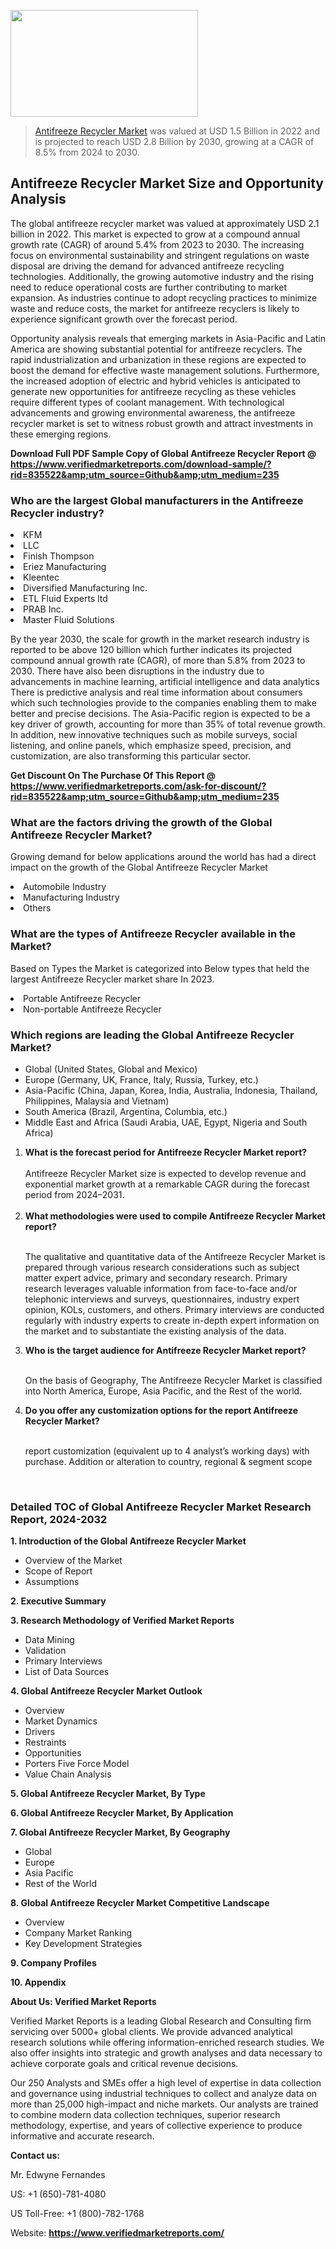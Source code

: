 <img src="https://ffe5etoiles.com/wp-content/uploads/2024/12/MST1-300x171.png" alt="" width="300" height="171" class="alignnone size-medium wp-image-20088" /><blockquote><p><p><a href="https://www.verifiedmarketreports.com/download-sample/?rid=835522&utm_source=Github&utm_medium=235" target="_blank">Antifreeze Recycler Market</a> was valued at USD 1.5 Billion in 2022 and is projected to reach USD 2.8 Billion by 2030, growing at a CAGR of 8.5% from 2024 to 2030.</p></blockquote><p><h2>Antifreeze Recycler Market Size and Opportunity Analysis</h2> <p>The global antifreeze recycler market was valued at approximately USD 2.1 billion in 2022. This market is expected to grow at a compound annual growth rate (CAGR) of around 5.4% from 2023 to 2030. The increasing focus on environmental sustainability and stringent regulations on waste disposal are driving the demand for advanced antifreeze recycling technologies. Additionally, the growing automotive industry and the rising need to reduce operational costs are further contributing to market expansion. As industries continue to adopt recycling practices to minimize waste and reduce costs, the market for antifreeze recyclers is likely to experience significant growth over the forecast period.</p> <p>Opportunity analysis reveals that emerging markets in Asia-Pacific and Latin America are showing substantial potential for antifreeze recyclers. The rapid industrialization and urbanization in these regions are expected to boost the demand for effective waste management solutions. Furthermore, the increased adoption of electric and hybrid vehicles is anticipated to generate new opportunities for antifreeze recycling as these vehicles require different types of coolant management. With technological advancements and growing environmental awareness, the antifreeze recycler market is set to witness robust growth and attract investments in these emerging regions.</p> </p><p class=""><strong>Download Full PDF Sample Copy of Global Antifreeze Recycler Report @ <a href="https://www.verifiedmarketreports.com/download-sample/?rid=835522&amp;utm_source=Github&amp;utm_medium=235" target="_blank">https://www.verifiedmarketreports.com/download-sample/?rid=835522&amp;utm_source=Github&amp;utm_medium=235</a></strong></p><h3 id="" class="">Who are the largest Global manufacturers in the Antifreeze Recycler industry?</h3><p><li>KFM</li><li> LLC</li><li> Finish Thompson</li><li> Eriez Manufacturing</li><li> Kleentec</li><li> Diversified Manufacturing Inc.</li><li> ETL Fluid Experts ltd</li><li> PRAB Inc.</li><li> Master Fluid Solutions</li></p><div class=""><div class="" dir="" data-message-author-role="" data-message-id="" data-message-model-slug=""><div class=""><div class=""><div class=""><div class="" dir="" data-message-author-role="" data-message-id="" data-message-model-slug=""><div class=""><div class=""><p>By the year 2030, the scale for growth in the market research industry is reported to be above 120 billion which further indicates its projected compound annual growth rate (CAGR), of more than 5.8% from 2023 to 2030. There have also been disruptions in the industry due to advancements in machine learning, artificial intelligence and data analytics There is predictive analysis and real time information about consumers which such technologies provide to the companies enabling them to make better and precise decisions. The Asia-Pacific region is expected to be a key driver of growth, accounting for more than 35% of total revenue growth. In addition, new innovative techniques such as mobile surveys, social listening, and online panels, which emphasize speed, precision, and customization, are also transforming this particular sector.</p><p><strong>Get Discount On The Purchase Of This Report @&nbsp; <a href="https://www.verifiedmarketreports.com/ask-for-discount/?rid=835522&amp;utm_source=Github&amp;utm_medium=235" target="_blank">https://www.verifiedmarketreports.com/ask-for-discount/?rid=835522&amp;utm_source=Github&amp;utm_medium=235</a></strong></p></div></div></div></div></div></div></div></div><h3 id="" class="">What are the factors driving the growth of the Global Antifreeze Recycler Market?</h3><p id="" class="">Growing demand for below applications around the world has had a direct impact on the growth of the Global Antifreeze Recycler Market</p><p id="" class=""><li>Automobile Industry</li><li> Manufacturing Industry</li><li> Others</li></p><h3 id="" class="">What are the types of Antifreeze Recycler available in the Market?</h3><p id="" class="">Based on Types the Market is categorized into Below types that held the largest Antifreeze Recycler market share In 2023.</p><p id="" class=""><li>Portable Antifreeze Recycler</li><li> Non-portable Antifreeze Recycler</li></p><h3 id="" class="">Which regions are leading the Global Antifreeze Recycler Market?</h3><ul><li>Global (United States, Global and Mexico)</li><li>Europe (Germany, UK, France, Italy, Russia, Turkey, etc.)</li><li>Asia-Pacific (China, Japan, Korea, India, Australia, Indonesia, Thailand, Philippines, Malaysia and Vietnam)</li><li>South America (Brazil, Argentina, Columbia, etc.)</li><li>Middle East and Africa (Saudi Arabia, UAE, Egypt, Nigeria and South Africa)</li></ul><p><ol><li><strong>What is the forecast period for Antifreeze Recycler Market report?<br /></strong><br /><span data-sheets-root="1" data-sheets-value="{&quot;1&quot;:2,&quot;2&quot;:&quot;XXXX size is expected to develop revenue and exponential market growth at a remarkable CAGR during the forecast period from 2024&ndash;2030.&quot;}" data-sheets-userformat="{&quot;2&quot;:12674,&quot;4&quot;:{&quot;1&quot;:2,&quot;2&quot;:16776960},&quot;10&quot;:2,&quot;11&quot;:0,&quot;15&quot;:&quot;Arial&quot;,&quot;16&quot;:12}">Antifreeze Recycler Market size is expected to develop revenue and exponential market growth at a remarkable CAGR during the forecast period from 2024&ndash;2031.</span><br /><br /></li><li><strong>What methodologies were used to compile Antifreeze Recycler Market report?<br /><br /></strong><p>The qualitative and quantitative data of the&nbsp;Antifreeze Recycler Market is prepared through various research considerations such as subject matter expert advice, primary and secondary research. Primary research leverages valuable information from face-to-face and/or telephonic interviews and surveys, questionnaires, industry expert opinion, KOLs, customers, and others. Primary interviews are conducted regularly with industry experts to create in-depth expert information on the market and to substantiate the existing analysis of the data.&nbsp;</p></li><li><strong>Who is the target audience for Antifreeze Recycler Market report?<br /><br /></strong><p>On the basis of Geography, The&nbsp;Antifreeze Recycler Market is classified into North America, Europe, Asia Pacific, and the Rest of the world.</p></li><li><strong>Do you offer any customization options for the report Antifreeze Recycler Market?<br /><br /></strong><p>report customization (equivalent up to 4 analyst&rsquo;s working days) with purchase. Addition or alteration to country, regional &amp; segment scope</p><p>&nbsp;</p></li></ol></p><h3 id="" class="">Detailed TOC of Global Antifreeze Recycler Market Research Report, 2024-2032</h3><p id="" class=""><strong>1. Introduction of the Global Antifreeze Recycler Market</strong></p><ul><li>Overview of the Market</li><li>Scope of Report</li><li>Assumptions</li></ul><p id="" class=""><strong>2. Executive Summary</strong></p><p id="" class=""><strong>3. Research Methodology of&nbsp;Verified Market Reports</strong></p><ul><li>Data Mining</li><li>Validation</li><li>Primary Interviews</li><li>List of Data Sources</li></ul><p id="" class=""><strong>4. Global Antifreeze Recycler Market Outlook</strong></p><ul><li>Overview</li><li>Market Dynamics</li><li>Drivers</li><li>Restraints</li><li>Opportunities</li><li>Porters Five Force Model</li><li>Value Chain Analysis</li></ul><p id="" class=""><strong>5. Global Antifreeze Recycler Market, By&nbsp;Type</strong></p><p id="" class=""><strong>6. Global Antifreeze Recycler Market, By Application</strong></p><p id="" class=""><strong>7. Global Antifreeze Recycler Market, By Geography</strong></p><ul><li>Global</li><li>Europe</li><li>Asia Pacific</li><li>Rest of the World</li></ul><p id="" class=""><strong>8. Global Antifreeze Recycler Market Competitive Landscape</strong></p><ul><li>Overview</li><li>Company Market Ranking</li><li>Key Development Strategies</li></ul><p id="" class=""><strong>9. Company Profiles</strong></p><p id="" class=""><strong>10. Appendix</strong></p><p id="" class=""><strong>About Us: Verified Market Reports</strong></p><p id="" class="">Verified Market Reports is a leading Global Research and Consulting firm servicing over 5000+ global clients. We provide advanced analytical research solutions while offering information-enriched research studies. We also offer insights into strategic and growth analyses and data necessary to achieve corporate goals and critical revenue decisions.</p><p id="" class="">Our 250 Analysts and SMEs offer a high level of expertise in data collection and governance using industrial techniques to collect and analyze data on more than 25,000 high-impact and niche markets. Our analysts are trained to combine modern data collection techniques, superior research methodology, expertise, and years of collective experience to produce informative and accurate research.</p><p id="" class=""><strong>Contact us:</strong></p><p id="" class="">Mr. Edwyne Fernandes</p><p id="" class="">US: +1 (650)-781-4080</p><p id="" class="">US Toll-Free: +1 (800)-782-1768</p><p id="" class="">Website: <a target="" data-test-app-aware-link=""><strong>https://www.verifiedmarketreports.com/</strong></a></p>
